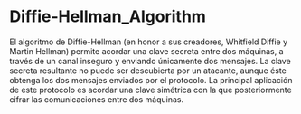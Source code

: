 # Diffie-Hellman_Algorithm
El algoritmo de Diffie-Hellman (en honor a sus creadores, Whitfield Diffie y Martin Hellman) permite acordar una clave secreta entre dos máquinas, a través de un canal inseguro y enviando únicamente dos mensajes. La clave secreta resultante no puede ser descubierta por un atacante, aunque éste obtenga los dos mensajes enviados por el protocolo. La principal aplicación de este protocolo es acordar una clave simétrica con la que posteriormente cifrar las comunicaciones entre dos máquinas.
